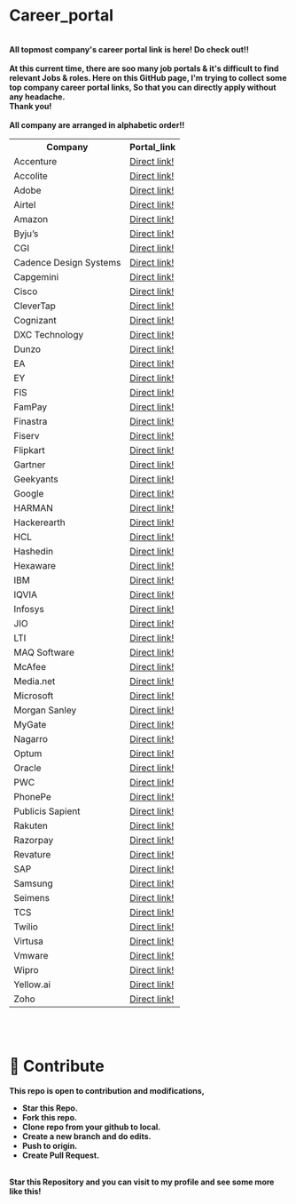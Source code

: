 # Career_portal
<br><b> All topmost company's career portal link is here! Do check out!!</b><br>
<br><b> At this current time, there are soo many job portals & it's difficult to find relevant Jobs & roles. Here on this GitHub page, I'm trying to collect some top company career portal links, So that you can directly apply without any headache.<b><br> Thank you!<br>
<br> All company are arranged in alphabetic order!!</br>
<table>
  <tr>
    <th>Company</th>
    <th>Portal_link</th>
  </tr>
  <tr>
    <td>Accenture</th>
    <td><a href="https://indiacampus.accenture.com/myzone/accenture/1/jobs">Direct link!</a></th>
  </tr>
  <tr>
    <td>Accolite</td>
    <td><a href="https://lnkd.in/dDN5PWQk">Direct link!</a></td>
  </tr>
  <tr>
    <td>Adobe</td>
     <td><a href="https://lnkd.in/dMWhmAKZ">Direct link!</a></td>
  </tr>
  <tr>
    <td>Airtel</td>
     <td><a href="https://lnkd.in/d9i9YwjV">Direct link!</a></td>
  </tr>
   <tr>
    <td>Amazon</td>
     <td><a href="https://lnkd.in/dSYUatGR">Direct link!</a></td>
  </tr>
   <tr>
    <td>Byju’s</td>
     <td><a href="https://lnkd.in/dX4g5UrW">Direct link!</a></td>
  </tr>
   <tr>
    <td>CGI</td>
     <td><a href="https://lnkd.in/d3vs3whb">Direct link!</a></td>
  </tr>
   <tr>
    <td>Cadence Design Systems</td>
     <td><a href="https://lnkd.in/dAjV2Df4">Direct link!</a></td>
  </tr>
   <tr>
    <td>Capgemini</td>
     <td><a href="https://lnkd.in/dZBUYY88">Direct link!</a></td>
  </tr>
   <tr>
    <td>Cisco</td>
     <td><a href="https://jobs.cisco.com/">Direct link!</a></td>
  </tr>
   <tr>
    <td>CleverTap</td>
     <td><a href="https://lnkd.in/dUNg4sZP">Direct link!</a></td>
  </tr>
   <tr>
    <td>Cognizant</td>
     <td><a href="https://lnkd.in/d6tp6F_p">Direct link!</a></td>
  </tr>
   <tr>
    <td>DXC Technology</td>
     <td><a href="https://lnkd.in/dnVzT7eb">Direct link!</a></td>
  </tr>
   <tr>
    <td>Dunzo</td>
     <td><a href="https://lnkd.in/d5ZUmmG6">Direct link!</a></td>
  </tr>
   <tr>
    <td>EA</td>
     <td><a href="https://lnkd.in/dHTe2pFc">Direct link!</a></td>
  </tr>
   <tr>
    <td>EY</td>
     <td><a href="https://lnkd.in/d9MbsS3V">Direct link!</a></td>
  </tr>
   <tr>
    <td>FIS</td>
     <td><a href="https://lnkd.in/dJCX6aVz">Direct link!</a></td>
  </tr>
   <tr>
    <td>FamPay</td>
     <td><a href="https://apply.fampay.in/">Direct link!</a></td>
  </tr>
   <tr>
    <td>Finastra</td>
     <td><a href="https://lnkd.in/dsXSfUev">Direct link!</a></td>
  </tr>
   <tr>
    <td>Fiserv</td>
     <td><a href="https://lnkd.in/d7inSReM">Direct link!</a></td>
  </tr>
   <tr>
    <td>Flipkart</td>
     <td><a href="https://lnkd.in/d_9WfsNY">Direct link!</a></td>
  </tr>
   <tr>
    <td>Gartner</td>
     <td><a href="https://lnkd.in/dgsH4KUz">Direct link!</a></td>
  </tr>
   <tr>
    <td>Geekyants</td>
     <td><a href="https://lnkd.in/dDKQVqv2">Direct link!</a></td>
  </tr>
   <tr>
    <td>Google</td>
     <td><a href="https://lnkd.in/dGMfCuRs">Direct link!</a></td>
  </tr>
   <tr>
    <td>HARMAN</td>
     <td><a href="https://lnkd.in/dBP_hSFE">Direct link!</a></td>
  </tr>
   <tr>
    <td>Hackerearth</td>
     <td><a href="https://lnkd.in/ds2n7SNb">Direct link!</a></td>
  </tr>
   <tr>
    <td>HCL</td>
     <td><a href="https://lnkd.in/dwTuQWAf">Direct link!</a></td>
  </tr>
   <tr>
    <td>Hashedin</td>
     <td><a href="https://lnkd.in/d2ePnTG4">Direct link!</a></td>
  </tr>
   <tr>
    <td>Hexaware</td>
     <td><a href="https://jobs.hexaware.com/">Direct link!</a></td>
  </tr>
   <tr>
    <td>IBM</td>
     <td><a href="https://lnkd.in/dU-VhUCw">Direct link!</a></td>
  </tr>
   <tr>
    <td>IQVIA</td>
     <td><a href="https://lnkd.in/dsxAXftw">Direct link!</a></td>
  </tr>
   <tr>
    <td>Infosys</td>
     <td><a href="https://lnkd.in/dEcdZ7gf">Direct link!</a></td>
  </tr>
   <tr>
    <td>JIO</td>
     <td><a href="https://lnkd.in/dqVxSNgW">Direct link!</a></td>
  </tr>
   <tr>
    <td>LTI</td>
     <td><a href="https://lnkd.in/dnCVuQzD">Direct link!</a></td>
  </tr>
   <tr>
    <td>MAQ Software</td>
     <td><a href="https://lnkd.in/d2dkHExY">Direct link!</a></td>
  </tr>
   <tr>
    <td>McAfee</td>
     <td><a href="https://lnkd.in/d7vST4g6">Direct link!</a></td>
  </tr>
   <tr>
    <td>Media.net</td>
     <td><a href="https://lnkd.in/dfti6QZ8">Direct link!</a></td>
  </tr>
  <tr>
    <td>Microsoft</td>
     <td><a href="https://lnkd.in/dKt2drwp">Direct link!</a></td>
  </tr>
  <tr>
    <td>Morgan Sanley</td>
     <td><a href="https://lnkd.in/d53kRcp3">Direct link!</a></td>
  </tr>
  <tr>
    <td>MyGate</td>
     <td><a href="https://lnkd.in/d5pTjwxs">Direct link!</a></td>
  </tr>
  <tr>
    <td>Nagarro</td>
     <td><a href="https://lnkd.in/dRyQ_rkk">Direct link!</a></td>
  </tr>
  <tr>
    <td>Optum</td>
     <td><a href="https://lnkd.in/dvxb_7ds">Direct link!</a></td>
  </tr>
  <tr>
    <td>Oracle</td>
     <td><a href="https://lnkd.in/dDDbnZMu">Direct link!</a></td>
  </tr>
  <tr>
    <td>PWC</td>
     <td><a href="https://lnkd.in/d4b8DTft">Direct link!</a></td>
  </tr>
  <tr>
    <td>PhonePe</td>
     <td><a href="https://lnkd.in/dtTZzhXn">Direct link!</a></td>
  </tr>
  <tr>
    <td>Publicis Sapient</td>
     <td><a href="https://lnkd.in/d6G3tHUF">Direct link!</a></td>
  </tr>
  <tr>
    <td>Rakuten</td>
     <td><a href="https://lnkd.in/dRuSSrq2">Direct link!</a></td>
  </tr>
  <tr>
    <td>Razorpay</td>
     <td><a href="https://lnkd.in/dveHTU3p">Direct link!</a></td>
  </tr>
  <tr>
    <td>Revature</td>
     <td><a href="https://lnkd.in/dtJkkrBp">Direct link!</a></td>
  </tr>
  <tr>
    <td>SAP</td>
     <td><a href="https://lnkd.in/dDVKcPST">Direct link!</a></td>
  </tr>
  <tr>
    <td>Samsung</td>
     <td><a href="https://lnkd.in/d5gUrDxq">Direct link!</a></td>
  </tr>
  <tr>
    <td>Seimens</td>
     <td><a href="https://lnkd.in/df4czTeb">Direct link!</a></td>
  </tr>
  <tr>
    <td>TCS</td>
     <td><a href="https://lnkd.in/dJpHXdvv">Direct link!</a></td>
  </tr>
  <tr>
    <td>Twilio</td>
     <td><a href="https://lnkd.in/dskmG6eT">Direct link!</a></td>
  </tr>
  <tr>
    <td>Virtusa</td>
     <td><a href="https://lnkd.in/dHJwPXiG">Direct link!</a></td>
  </tr>
  <tr>
    <td>Vmware</td>
     <td><a href="https://lnkd.in/d7zgbhXk">Direct link!</a></td>
  </tr>
  <tr>
    <td>Wipro</td>
     <td><a href="https://lnkd.in/d89txDcp">Direct link!</a></td>
  </tr>
  <tr>
    <td>Yellow.ai</td>
     <td><a href="https://lnkd.in/dUPgitVf">Direct link!</a></td>
  </tr>
   <td>Zoho</td>
     <td><a href="https://lnkd.in/dUw9Qi4B">Direct link!</a></td>
  </tr>
</table>


<br><br> <h1>📝 Contribute<br></h1>
This repo is open to contribution and modifications,<br>
- Star this Repo.<br>
- Fork this repo.<br>
- Clone repo from your github to local.<br>
- Create a new branch and do edits.<br>
- Push to origin.<br>
- Create Pull Request.<br><br>


<b>Star this Repository and you can visit to my profile and see some more like this!<b>


	   
	
	
	
	
	
	
	
	
	
	
	
	
	
	
	
	



	
	
	
	
	
	
	

	
	
	

	
	

